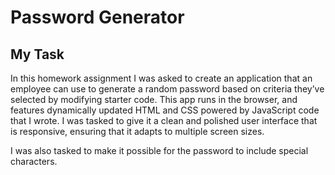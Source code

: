 # Password Generator

## My Task

In this homework assignment I was asked to create an application that an employee can use to generate a random password based on criteria they’ve selected by modifying starter code. This app runs in the browser, and features dynamically updated HTML and CSS powered by JavaScript code that I wrote. I was tasked to give it a clean and polished user interface that is responsive, ensuring that it adapts to multiple screen sizes.

I was also tasked to make it possible for the password to include special characters.

